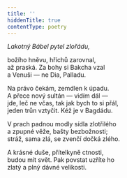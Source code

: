 ```yaml
---
title: ''
hiddenTitle: true
contentType: poetry
---
```


<section>

_Lakotný Bábel pytel zlořádu,_

božího hněvu, hříchů zarovnal,  
až praská. Za bohy si Bakcha vzal  
a Venuši — ne Dia, Palladu.

</section>

<section>

Na právo čekám, zemdlen k úpadu.  
A přece nový sultán — vidím dál —  
jde, leč ne včas, tak jak bych to si přál,  
jeden trůn vztyčit. Kéž je v Bagdádu.

</section>

<section>

V prach padnou modly sídla zlotřilého  
a zpupné věže, bašty bezbožnosti;  
stráž, sama zlá, se zvenčí dočká zlého.

</section>

<section>

A krásné duše, přítelkyně ctnosti,  
budou mít svět. Pak povstat uzříte ho  
zlatý a plný dávné velikosti.

</section>
